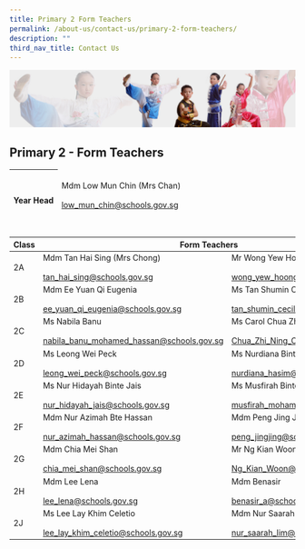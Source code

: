 ```yaml
---
title: Primary 2 Form Teachers
permalink: /about-us/contact-us/primary-2-form-teachers/
description: ""
third_nav_title: Contact Us
---
```

![](/images/About%20Us/subbanner3.jpg)

## **Primary 2 - Form Teachers**

<table>
<thead>
  <tr>
    <th><br><br>Year Head</th>
    <td><br>Mdm Low Mun Chin (Mrs Chan)<br><br><a href="mailto:low_mun_chin@schools.gov.sg">low_mun_chin@schools.gov.sg</a></td>
  </tr>
</thead>
</table>

<br>

<table>
<thead>
  <tr>
    <th>Class</th>
    <th colspan="2">Form Teachers</th>
  </tr>
</thead>
<tbody>
  <tr>
    <td>2A</td>
    <td>Mdm Tan Hai Sing (Mrs Chong)<br><br><a href="mailto:tan_hai_sing@schools.gov.sg">tan_hai_sing@schools.gov.sg</a></td>
    <td>Mr Wong Yew Hoong<br><br><a href="mailto:wong_yew_hoong@schools.gov.sg">wong_yew_hoong@schools.gov.sg</a><br></td>
  </tr>
  <tr>
    <td>2B</td>
    <td>Mdm Ee Yuan Qi Eugenia<br><br><a href="mailto:ee_yuan_qi_eugenia@schools.gov.sg">ee_yuan_qi_eugenia@schools.gov.sg</a></td>
    <td>Ms Tan Shumin Cecilia<br><br><a href="mailto:tan_shumin_cecilia@schools.gov.sg">tan_shumin_cecilia@schools.gov.sg</a> <br></td>
  </tr>
  <tr>
    <td>2C</td>
    <td>Ms Nabila Banu<br><br><a href="mailto:nabila_banu_mohamed_hassan@schools.gov.sg">nabila_banu_mohamed_hassan@schools.gov.sg</a></td>
    <td>Ms Carol Chua Zhi Ning<br><br><a href="mailto:Chua_Zhi_Ning_Carol@schools.gov.sg">Chua_Zhi_Ning_Carol@schools.gov.sg</a></td>
  </tr>
  <tr>
    <td>2D</td>
    <td>Ms Leong Wei Peck<br><br><a href="mailto:leong_wei_peck@schools.gov.sg">leong_wei_peck@schools.gov.sg</a></td>
    <td>Ms Nurdiana Binte Hasim<br><br><a href="mailto:nurdiana_hasim@schools.gov.sg" target="_blank" rel="noopener noreferrer">nurdiana_hasim@schools.gov.sg</a></td>
  </tr>
  <tr>
    <td>2E</td>
    <td>Ms Nur Hidayah Binte Jais<br><br><a href="mailto:nur_hidayah_jais@schools.gov.sg">nur_hidayah_jais@schools.gov.sg</a></td>
    <td>Ms Musfirah Binte Mohamed<br><br><a href="mailto:musfirah_mohamed@schools.gov.sg">musfirah_mohamed@schools.gov.sg</a></td>
  </tr>
  <tr>
    <td>2F</td>
    <td>  Mdm Nur Azimah Bte Hassan<br><br><a href="mailto:nur_azimah_hassan@schools.gov.sg">nur_azimah_hassan@schools.gov.sg</a></td>
    <td> Mdm Peng Jing Jing<br><br><a href="mailto:peng_jingjing@schools.gov.sg">peng_jingjing@schools.gov.sg</a> </td>
  </tr>
  <tr>
    <td>2G</td>
    <td> Mdm Chia Mei Shan<br><br><a href="mailto:chia_mei_shan@schools.gov.sg">chia_mei_shan@schools.gov.sg</a> </td>
    <td>Mr Ng Kian Woon<br><br><a href="mailto:Ng_Kian_Woon@schools.gov.sg" target="_blank" rel="noopener noreferrer">Ng_Kian_Woon@schools.gov.sg</a> </td>
  </tr>
  <tr>
    <td>2H</td>
    <td> Mdm Lee Lena<br><br><a href="mailto:lee_lena@schools.gov.sg">lee_lena@schools.gov.sg</a></td>
    <td> Mdm Benasir<br><br><a href="mailto:benasir_a@schools.gov.sg">benasir_a@schools.gov.sg</a> </td>
  </tr>
  <tr>
    <td>2J</td>
    <td> Ms Lee Lay Khim Celetio<br><br><a href="mailto:lee_lay_khim_celetio@schools.gov.sg" target="_blank" rel="noopener noreferrer">lee_lay_khim_celetio@schools.gov.sg</a></td>
    <td> Mdm Nur Saarah Lim<br><br><a href="mailto:nur_saarah_lim@schools.gov.sg" target="_blank" rel="noopener noreferrer">nur_saarah_lim@schools.gov.sg</a></td>
  </tr>
</tbody>
</table>